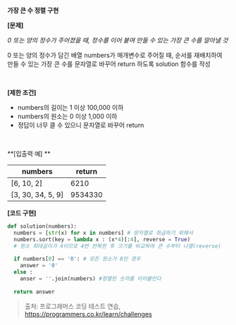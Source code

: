 **가장 큰 수 정렬 구현**  

**[문제]**   

*0 또는 양의 정수가 주어졌을 때, 정수를 이어 붙여 만들 수 있는 가장 큰 수를 알아낼 것*    

0 또는 양의 정수가 담긴 배열 numbers가 매개변수로 주어질 때, 순서를 재배치하여 만들 수 있는 가장 큰 수를 문자열로 바꾸어 return 하도록 solution 함수를 작성  

  

​     

**[제한 조건]** 

- numbers의 길이는 1 이상 100,000 이하
- numbers의 원소는 0 이상 1,000 이하
- 정답이 너무 클 수 있으니 문자열로 바꾸어 return

​      

**[입출력 예] **

| numbers           | return  |
| ----------------- | ------- |
| [6, 10, 2]        | 6210    |
| [3, 30, 34, 5, 9] | 9534330 |

  

**[코드 구현]**

``` python
def solution(numbers):
  numbers = [str(x) for x in numbers] # 문자열로 취급하기 위해서
  numbers.sort(key = lambda x : (x*4)[:4], reverse = True) 
  # 원소 최대길이가 4이므로 4번 반복한 후 크기를 비교하여 큰 수부터 나열(reverse)
  
  if numbers[0] == '0': # 모든 원소가 0인 경우
    answer = '0'
  else :
    anser = ''.join(numbers) #정렬된 숫자를 이어붙인다
    
  return answer
```

  

> 출처: 프로그래머스 코딩 테스트 연습, https://programmers.co.kr/learn/challenges
